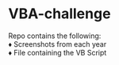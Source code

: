 # VBA-challenge  

Repo contains the following:   
  ♦ Screenshots from each year  
  ♦ File containing the VB Script  
